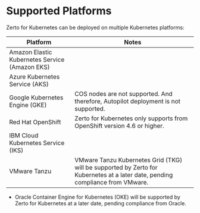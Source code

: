 # Supported Platforms

Zerto for Kubernetes can be deployed on multiple Kubernetes platforms:

| Platform                             | Notes |
| ------------------------------------ | ------ |
| Amazon Elastic Kubernetes Service (Amazon EKS) |    |
| Azure Kubernetes Service (AKS)  |    |
| Google Kubernetes Engine (GKE)  | COS nodes are not supported. And therefore, Autopilot deployment is not supported.  |
| Red Hat OpenShift  | Zerto for Kubernetes only supports from OpenShift version 4.6 or higher.  |
| IBM Cloud Kubernetes Service (IKS)  |    |
| VMware Tanzu  | VMware Tanzu Kubernetes Grid (TKG) will be supported by Zerto for Kubernetes at a later date, pending compliance from VMware.  |

-	Oracle Container Engine for Kubernetes (OKE) will be supported by Zerto for Kubernetes at a later date, pending compliance from Oracle.
